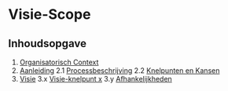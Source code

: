 # Visie-Scope

## Inhoudsopgave

1. [Organisatorisch Context](./organisatorisch-context.md)
2. [Aanleiding](./aanleiding.md)
  2.1 [Processbeschrijving](./processbeschrijving.md)
  2.2 [Knelpunten en Kansen](./knelpunten-en-kansen.md)
3. [Visie](./visie.md)
  3.x [Visie-knelpunt x](./visie-knelpunt-x.md)
  3.y [Afhankelijkheden](./afhankelijkheden.md)
 